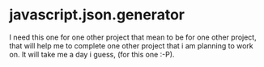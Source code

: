 javascript.json.generator
=========================

I need this one for one other project that mean to be for one other project, 
that will help me to complete one other project that i am planning to work on. 
It will take me a day i guess, (for this one :-P).
